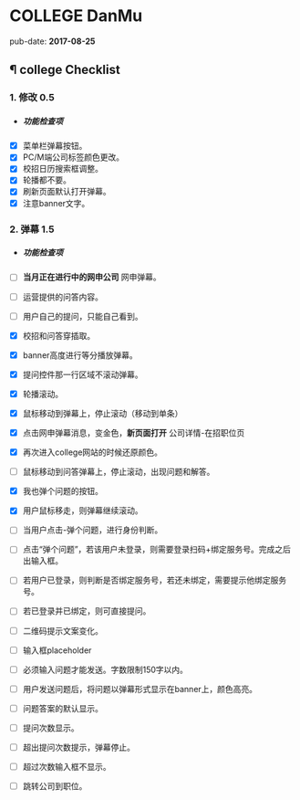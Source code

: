 # COLLEGE DanMu

pub-date: **2017-08-25**

## ¶ college Checklist

### 1. 修改 0.5

- ##### 功能检查项

- [x] 菜单栏弹幕按钮。
- [x] PC/M端公司标签颜色更改。
- [x] 校招日历搜索框调整。
- [x] 轮播都不要。
- [x] 刷新页面默认打开弹幕。
- [x] 注意banner文字。

### 2. 弹幕 1.5

- ##### 功能检查项

- [ ] **当月正在进行中的网申公司** 网申弹幕。
- [ ] 运营提供的问答内容。
- [ ] 用户自己的提问，只能自己看到。

- [x] 校招和问答穿插取。
- [x] banner高度进行等分播放弹幕。
- [x] 提问控件那一行区域不滚动弹幕。
- [x] 轮播滚动。


- [x] 鼠标移动到弹幕上，停止滚动（移动到单条）
- [x] 点击网申弹幕消息，变金色，**新页面打开** 公司详情-在招职位页
- [x] 再次进入college网站的时候还原颜色。

- [ ] 鼠标移动到问答弹幕上，停止滚动，出现问题和解答。
- [x] 我也弹个问题的按钮。
- [x] 用户鼠标移走，则弹幕继续滚动。

- [ ] 当用户点击-弹个问题，进行身份判断。
- [ ] 点击“弹个问题”，若该用户未登录，则需要登录扫码+绑定服务号。完成之后出输入框。
- [ ] 若用户已登录，则判断是否绑定服务号，若还未绑定，需要提示他绑定服务号。
- [ ] 若已登录并已绑定，则可直接提问。
- [ ] 二维码提示文案变化。

- [ ] 输入框placeholder
- [ ] 必须输入问题才能发送。字数限制150字以内。
- [ ] 用户发送问题后，将问题以弹幕形式显示在banner上，颜色高亮。
- [ ] 问题答案的默认显示。

- [ ] 提问次数显示。
- [ ] 超出提问次数提示，弹幕停止。
- [ ] 超过次数输入框不显示。


- [ ] 跳转公司到职位。
